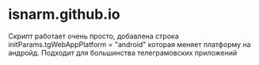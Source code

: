 # isnarm.github.io

Скрипт работает очень просто, добавлена строка initParams.tgWebAppPlatform = "android" которая меняет платформу на андройд. Подходит для большинства телеграмовских приложений
